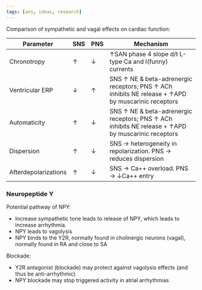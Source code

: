 ```yaml
---
tags: [ans, ideas, research]
---
```


Comparison of sympathetic and vagal effects on cardiac function:

| Parameter | SNS | PNS | Mechanism | 
| --- | --- | --- | --- |
| Chronotropy | &uarr; | &darr; | &uarr;SAN phase 4 slope d/t L-type Ca and I(funny) currents |
| Ventricular ERP | &darr; | &uarr; | SNS &uarr; NE & beta-adrenergic receptors; PNS &uarr; ACh inhibits NE release + &uarr;APD by muscarinic receptors |
| Automaticity | &uarr; | &darr; | SNS &uarr; NE & beta-adrenergic receptors; PNS &uarr; ACh inhibits NE release + &uarr;APD by muscarinic receptors |
| Dispersion | &uarr; | &darr; | SNS &rarr; heterogeneity in repolarization. PNS &rarr; reduces dispersion |
| Afterdepolarizations | &uarr; | &darr; | SNS &rarr; Ca++ overload. PNS &rarr;  &darr;Ca++ entry | 

### Neuropeptide Y

Potential pathway of NPY:
- Increase sympathetic tone leads to release of NPY, which leads to increase arrhythmia.
- NPY leads to vagolysis
- NPY binds to the Y2R, normally found in cholinergic neurons (vagal), normally found in RA and close to SA

Blockade:
- Y2R antagonist (blockade) may protect against vagolysis effects (and thus be anti-arrhythmic)
- NPY blockade may stop triggered activity in atrial arrhythmias
